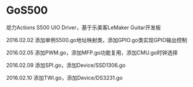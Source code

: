 # GoS500
炬力Actions S500 UIO Driver，基于乐美客LeMaker Guitar开发板

2016.02.02  添加单例S500.go地址映射类，添加GPIO.go类实现GPIO输出控制

2016.02.05  添加PWM.go，添加MFP.go功能复用，添加CMU.go时钟选择

2016.02.09  添加SPI.go，添加Device/SSD1306.go

2016.02.10  添加TWI.go，添加Device/DS3231.go

